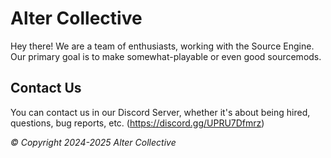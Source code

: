 # Alter Collective
Hey there! We are a team of enthusiasts, working with the Source Engine. Our primary goal is to make somewhat-playable or even good sourcemods.

## Contact Us
You can contact us in our Discord Server, whether it's about
being hired, questions, bug reports, etc. (https://discord.gg/UPRU7Dfmrz)

*© Copyright 2024-2025 Alter Collective*
